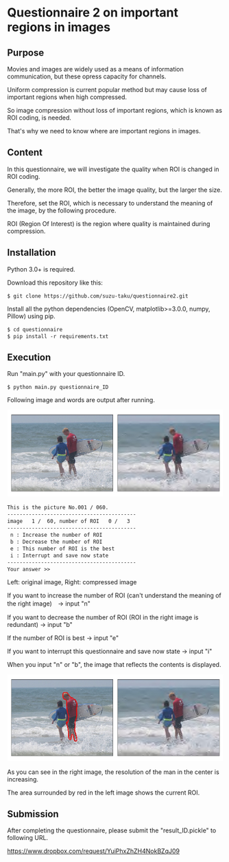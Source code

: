 # Questionnaire 2 on important regions in images

## Purpose

Movies and images are widely used as a means of information communication, but these opress capacity for channels.

Uniform compression is current popular method but may cause loss of important regions when high compressed.

So image compression without loss of important regions, which is known as ROI coding, is needed.

That's why we need to know where are important regions in images.

## Content

In this questionnaire, we will investigate the quality when ROI is changed in ROI coding.

Generally, the more ROI, the better the image quality, but the larger the size.

Therefore, set the ROI, which is necessary to understand the meaning of the image, by the following procedure.

ROI (Region Of Interest) is the region where quality is maintained during compression.

## Installation

Python 3.0+ is required.

Download this repository like this:

```
$ git clone https://github.com/suzu-taku/questionnaire2.git
```

Install all the python dependencies (OpenCV, matplotlib>=3.0.0, numpy, Pillow) using pip.

```
$ cd questionnaire
$ pip install -r requirements.txt
```

## Execution

Run "main.py" with your questionnaire ID.

```
$ python main.py questionnaire_ID
```

Following image and words are output after running.

![](demo/demo_image_1.jpg)

```
This is the picture No.001 / 060.
------------------------------------------
image   1 /  60, number of ROI   0 /   3
------------------------------------------
 n : Increase the number of ROI
 b : Decrease the number of ROI
 e : This number of ROI is the best
 i : Interrupt and save now state
------------------------------------------
Your answer >>
```

Left: original image, Right: compressed image

If you want to increase the number of ROI (can't understand the meaning of the right image)　-> input "n"

If you want to decrease the number of ROI (ROI in the right image is redundant) -> input "b"
                 
If the number of ROI is best -> input "e"
                 
If you want to interrupt this questionnaire and save now state -> input "i"

When you input "n" or "b", the image that reflects the contents is displayed.

![](demo/demo_image_2.jpg)

As you can see in the right image, the resolution of the man in the center is increasing.

The area surrounded by red in the left image shows the current ROI.


## Submission

After completing the questionnaire, please submit the "result_ID.pickle" to following URL.

https://www.dropbox.com/request/YuiPhxZhZH4NokBZqJ09
